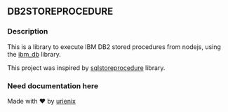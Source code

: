 ## DB2STOREPROCEDURE

### Description

This is a library to execute IBM DB2 stored procedures from nodejs, using the [ibm_db](https://github.com/ibmdb/node-ibm_db) library.

This project was inspired by [sqlstoreprocedure](https://github.com/raicerk/sqlstoreprocedure) library.

### Need documentation here


Made with ❤️ by [urienix](https://urienix.moe)